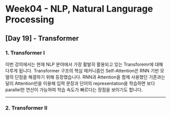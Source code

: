 # Week04 - NLP, Natural Langurage Processing

## [Day 19] - Transformer

### 1. Transformer I

이번 강의에서는 현재 NLP 분야에서 가장 활발히 활용되고 있는 Transforemr에 대해 다루게 됩니다. Transformer 구조의 핵심 매커니즘인 Self-Attention은 RNN 기반 모델의 단점을 해결하기 위해 등장했습니다. RNN과 Attention을 함께 사용했던 기존과는 달리 Attention만을 이용해 입력 문장과 단어의 representation을 학습하면 보다 parallel한 연산이 가능하여 학습 속도가 빠르다는 장점을 보이기도 합니다.





---------

### 2. Transformer II



